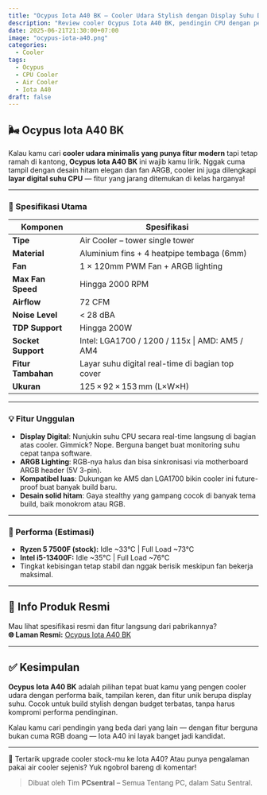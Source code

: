 ```yaml
---
title: "Ocypus Iota A40 BK – Cooler Udara Stylish dengan Display Suhu Digital"
description: "Review cooler Ocypus Iota A40 BK, pendingin CPU dengan performa optimal dan tampilan suhu real-time dalam balutan desain solid."
date: 2025-06-21T21:30:00+07:00
image: "ocypus-iota-a40.png"
categories:
  - Cooler
tags:
  - Ocypus
  - CPU Cooler
  - Air Cooler
  - Iota A40
draft: false
---
```


## 🌬️ Ocypus Iota A40 BK

Kalau kamu cari **cooler udara minimalis yang punya fitur modern** tapi tetap ramah di kantong, **Ocypus Iota A40 BK** ini wajib kamu lirik. Nggak cuma tampil dengan desain hitam elegan dan fan ARGB, cooler ini juga dilengkapi **layar digital suhu CPU** — fitur yang jarang ditemukan di kelas harganya!

---

### 🔧 Spesifikasi Utama
| Komponen | Spesifikasi |
|----------|-------------|
| **Tipe** | Air Cooler – tower single tower |
| **Material** | Aluminium fins + 4 heatpipe tembaga (6mm) |
| **Fan** | 1 × 120mm PWM Fan + ARGB lighting |
| **Max Fan Speed** | Hingga 2000 RPM |
| **Airflow** | 72 CFM |
| **Noise Level** | < 28 dBA |
| **TDP Support** | Hingga 200W |
| **Socket Support** | Intel: LGA1700 / 1200 / 115x  \| AMD: AM5 / AM4 |
| **Fitur Tambahan** | Layar suhu digital real-time di bagian top cover |
| **Ukuran** | 125 × 92 × 153 mm (L×W×H) |

---

### 💡 Fitur Unggulan
- **Display Digital**: Nunjukin suhu CPU secara real-time langsung di bagian atas cooler. Gimmick? Nope. Berguna banget buat monitoring suhu cepat tanpa software.
- **ARGB Lighting**: RGB-nya halus dan bisa sinkronisasi via motherboard ARGB header (5V 3-pin).
- **Kompatibel luas**: Dukungan ke AM5 dan LGA1700 bikin cooler ini future-proof buat banyak build baru.
- **Desain solid hitam**: Gaya stealthy yang gampang cocok di banyak tema build, baik monokrom atau RGB.

---

### 🧪 Performa (Estimasi)
- **Ryzen 5 7500F (stock):** Idle ~33°C | Full Load ~73°C  
- **Intel i5-13400F:** Idle ~35°C | Full Load ~76°C  
- Tingkat kebisingan tetap stabil dan nggak berisik meskipun fan bekerja maksimal.

---

## 🔗 Info Produk Resmi

Mau lihat spesifikasi resmi dan fitur langsung dari pabrikannya?  
**🌐 Laman Resmi:** [Ocypus Iota A40 BK](https://www.ocypus.com/product_pages.html?pid=1372601)

---

## ✅ Kesimpulan

**Ocypus Iota A40 BK** adalah pilihan tepat buat kamu yang pengen cooler udara dengan performa baik, tampilan keren, dan fitur unik berupa display suhu. Cocok untuk build stylish dengan budget terbatas, tanpa harus kompromi performa pendinginan.

Kalau kamu cari pendingin yang beda dari yang lain — dengan fitur berguna bukan cuma RGB doang — Iota A40 ini layak banget jadi kandidat.

---

💬 Tertarik upgrade cooler stock-mu ke Iota A40? Atau punya pengalaman pakai air cooler sejenis? Yuk ngobrol bareng di komentar!

> Dibuat oleh Tim **PCsentral** – Semua Tentang PC, dalam Satu Sentral.
